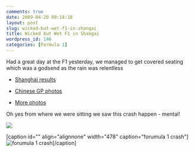 ```yaml
---
comments: true
date: 2009-04-20 09:14:18
layout: post
slug: wicked-but-wet-f1-in-shangai
title: Wicked but Wet F1 in Shangai
wordpress_id: 146
categories: [Formula 1]
---
```


Had a great day at the F1 yesterday, we managed to get covered seating which was a godsend as the rain was relentless



	
  * [Shanghai results](http://news.bbc.co.uk/sport2/hi/motorsport/formula_one/results/7921145.stm)

	
  * [Chinese GP photos ](http://news.bbc.co.uk/sport2/hi/motorsport/formula_one/8006664.stm)

	
  * [More photos](http://www.formula1.com/gallery/race/2009/821/)


Oh yes from where we were sitting we saw this crash happen - mental!

![](http://www.formula1.com/photos/597x478/tvimages/2009/china/sunpic16.jpg)

[caption id="" align="alignnone" width="478" caption="forumula 1 crash"]![forumula 1 crash](http://www.formula1.com/photos/597x478/tvimages/2009/china/sunpic17.jpg)[/caption]
